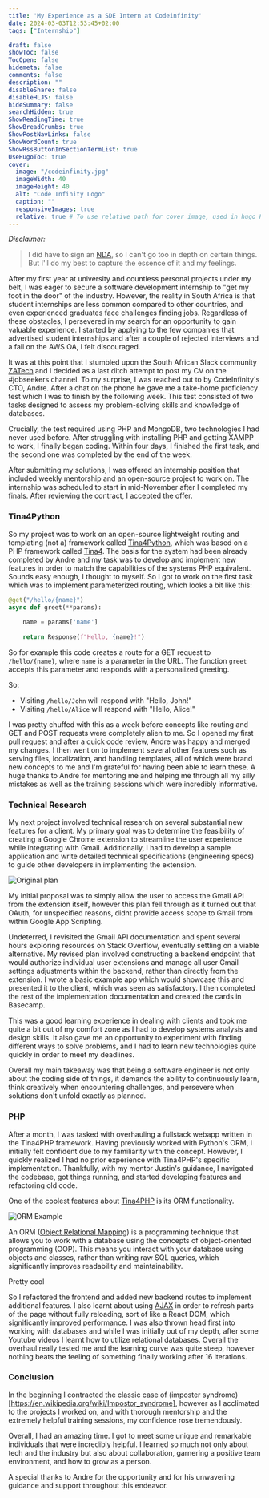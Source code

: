 ```yaml
---
title: 'My Experience as a SDE Intern at Codeinfinity'
date: 2024-03-03T12:53:45+02:00
tags: ["Internship"]

draft: false
showToc: false
TocOpen: false
hidemeta: false
comments: false
description: ""
disableShare: false
disableHLJS: false
hideSummary: false
searchHidden: true
ShowReadingTime: true
ShowBreadCrumbs: true
ShowPostNavLinks: false
ShowWordCount: true
ShowRssButtonInSectionTermList: true
UseHugoToc: true
cover:
  image: "/codeinfinity.jpg"
  imageWidth: 40
  imageHeight: 40
  alt: "Code Infinity Logo"
  caption: ""
  responsiveImages: true
  relative: true # To use relative path for cover image, used in hugo Page-bundles
---
```


_Disclaimer:_

> I did have to sign an [NDA](https://en.wikipedia.org/wiki/Non-disclosure_agreement), so I can't go too in depth on certain things. But I'll do my best to capture the essence of it and my feelings.

After my first year at university and countless personal projects under my belt, I was eager to secure a software development internship to "get my foot in the door" of the industry. However, the reality in South Africa is that student internships are less common compared to other countries, and even experienced graduates face challenges finding jobs. Regardless of these obstacles, I persevered in my search for an opportunity to gain valuable experience. I started by applying to the few companies that advertised student internships and after a couple of rejected interviews and a fail on the AWS OA, I felt discouraged. 

It was at this point that I stumbled upon the South African Slack community [ZATech](https://zatech.co.za/) and I decided as a last ditch attempt to post my CV on the #jobseekers channel. To my surprise, I was reached out to by CodeInfinity's CTO, Andre. After a chat on the phone he gave me a take-home proficiency test which I was to finish by the following week. This test consisted of two tasks designed to assess my problem-solving skills and knowledge of databases.

Crucially, the test required using PHP and MongoDB, two technologies I had never used before. After struggling with installing PHP and getting XAMPP to work, I finally began coding.  Within four days, I finished the first task, and the second one was completed by the end of the week.

After submitting my solutions, I was offered an internship position that included weekly mentorship and an open-source project to work on. The internship was scheduled to start in mid-November after I completed my finals. After reviewing the contract, I accepted the offer.

### Tina4Python

So my project was to work on an open-source lightweight routing and templating (not a) framework called [Tina4Python](https://github.com/tina4stack/tina4-python), which was based on a PHP framework called [Tina4](https://github.com/tina4stack/tina4-php). The basis for the system had been already completed by Andre and my task was to develop and implement new features in order to match the capabilities of the systems PHP equivalent. Sounds easy enough, I thought to myself. So I got to work on the first task which was to implement parameterized routing, which looks a bit like this: 

```python {lineos=true}
@get("/hello/{name}")
async def greet(**params):
   
    name = params['name']
   
    return Response(f"Hello, {name}!")
```

So for example this code creates a route for a GET request to `/hello/{name}`, where `name` is a parameter in the URL. The function `greet` accepts this parameter and responds with a personalized greeting.

So:
- Visiting `/hello/John` will respond with "Hello, John!"
- Visiting `/hello/Alice` will respond with "Hello, Alice!"
    
I was pretty chuffed with this as a week before concepts like routing and GET and POST requests were completely alien to me. So I opened my first pull request and after a quick code review, Andre was happy and merged my changes. I then went on to implement several other features such as serving files, localization, and handling templates, all of which were brand new concepts to me and I'm grateful for having been able to learn these. A huge thanks to Andre for mentoring me and helping me through all my silly mistakes as well as the training sessions which were incredibly informative.

### Technical Research

My next project involved technical research on several substantial new features for a client. My primary goal was to determine the feasibility of creating a Google Chrome extension to streamline the user experience while integrating with Gmail. Additionally, I had to develop a sample application and write detailed technical specifications (engineering specs) to guide other developers in implementing the extension.


![Original plan](/OGPlanGmail.png#center "My initial (failed) plan")

My initial proposal was to simply allow the user to access the Gmail API from the extension itself, however this plan fell through as it turned out that OAuth, for unspecified reasons, didnt provide access scope to Gmail from within Google App Scripting. 

Undeterred, I revisited the Gmail API documentation and spent several hours exploring resources on Stack Overflow, eventually settling on a viable alternative. My revised plan involved constructing a backend endpoint that would authorize individual user extensions and manage all user Gmail settings adjustments within the backend, rather than directly from the extension.  I wrote a basic example app which would showcase this and presented it to the client, which was seen as satisfactory. I then completed the rest of the implementation documentation and created the cards in Basecamp. 

This was a good learning experience in dealing with clients and took me quite a bit out of my comfort zone as I had to develop systems analysis and design skills. It also gave me an opportunity to experiment with finding different ways to solve problems, and I had to learn new technologies quite quickly in order to meet my deadlines.

Overall my main takeaway was that being a software engineer is not only about the coding side of things, it demands the ability to continuously learn, think creatively when encountering challenges, and persevere when solutions don't unfold exactly as planned.


### PHP 

After a month, I was tasked with overhauling a fullstack webapp written in the Tina4PHP framework. Having previously worked with Python's ORM, I initially felt confident due to my familiarity with the concept. However, I quickly realized I had no prior experience with Tina4PHP's specific implementation. Thankfully, with my mentor Justin's guidance, I navigated the codebase, got things running, and started developing features and refactoring old code.

 One of the coolest features about [Tina4PHP](https://github.com/tina4stack/tina4-php) is its ORM functionality. 

![ORM Example](/ORM.png#center "Basically this but in PHP")

An ORM ([Object Relational Mapping](https://en.wikipedia.org/wiki/Object%E2%80%93relational_mapping)) is a programming technique that allows you to work with a database using the concepts of object-oriented programming (OOP). This means you interact with your database using objects and classes, rather than writing raw SQL queries, which significantly improves readability and maintainability.

Pretty cool

So I refactored the frontend and added new backend routes to implement additional features. I also learnt about using [AJAX](https://en.wikipedia.org/wiki/Ajax_(programming)) in order to refresh parts of the page without fully reloading, sort of like a React DOM, which significantly improved performance. I was also thrown head first into working with databases and while I was initially out of my depth, after some Youtube videos I learnt how to utilize relational databases. Overall the overhaul really tested me and the learning curve was quite steep, however nothing beats the feeling of something finally working after 16 iterations. 

### Conclusion

In the beginning I contracted the classic case of (imposter syndrome)[https://en.wikipedia.org/wiki/Impostor_syndrome], however as I acclimated to the projects I worked on, and with thorough mentorship and the extremely helpful training sessions, my confidence rose tremendously. 

Overall, I had an amazing time. I got to meet some unique and remarkable individuals that were incredibly helpful. I learned so much not only about tech and the industry but also about collaboration, garnering a positive team environment, and how to grow as a person.


A special thanks to Andre for the opportunity and for his unwavering guidance and support throughout this endeavor.

